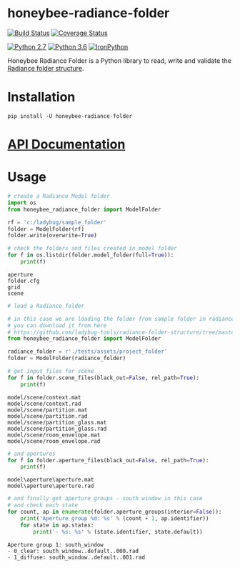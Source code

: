 # honeybee-radiance-folder
[![Build Status](https://travis-ci.com/ladybug-tools/honeybee-radiance-folder.svg?branch=master)](https://travis-ci.com/ladybug-tools/honeybee-radiance-folder)
[![Coverage Status](https://coveralls.io/repos/github/ladybug-tools/honeybee-radiance-folder/badge.svg?branch=master)](https://coveralls.io/github/ladybug-tools/honeybee-radiance-folder)

[![Python 2.7](https://img.shields.io/badge/python-2.7-green.svg)](https://www.python.org/downloads/release/python-270/)
[![Python 3.6](https://img.shields.io/badge/python-3.6-blue.svg)](https://www.python.org/downloads/release/python-360/)
[![IronPython](https://img.shields.io/badge/ironpython-2.7-red.svg)](https://github.com/IronLanguages/ironpython2/releases/tag/ipy-2.7.8/)

Honeybee Radiance Folder is a Python library to read, write and validate the
[Radiance folder structure](https://github.com/ladybug-tools/radiance-folder-structure).

# Installation

`pip install -U honeybee-radiance-folder`

# [API Documentation](https://www.ladybug.tools/honeybee-radiance-folder/docs/)

# Usage

```python
# create a Radiance Model folder
import os
from honeybee_radiance_folder import ModelFolder

rf = 'c:/ladybug/sample_folder'
folder = ModelFolder(rf)
folder.write(overwrite=True)

# check the folders and files created in model folder
for f in os.listdir(folder.model_folder(full=True)):
    print(f)
```

```shell
aperture
folder.cfg
grid
scene
```

```python
# load a Radiance folder

# in this case we are loading the folder from sample folder in radiance folder repository
# you can download it from here
# https://github.com/ladybug-tools/radiance-folder-structure/tree/master/project_folder
from honeybee_radiance_folder import ModelFolder

radiance_folder = r'./tests/assets/project_folder'
folder = ModelFolder(radiance_folder)

# get input files for scene
for f in folder.scene_files(black_out=False, rel_path=True):
    print(f)
```

```shell
model/scene/context.mat
model/scene/context.rad
model/scene/partition.mat
model/scene/partition.rad
model/scene/partition_glass.mat
model/scene/partition_glass.rad
model/scene/room_envelope.mat
model/scene/room_envelope.rad
```

```python
# and apertures
for f in folder.aperture_files(black_out=False, rel_path=True):
    print(f)
```

```shell
model\aperture\aperture.mat
model\aperture\aperture.rad
```

```python
# and finally get aperture groups - south window in this case
# and check each state
for count, ap in enumerate(folder.aperture_groups(interior=False)):
    print('Aperture group %d: %s' % (count + 1, ap.identifier))
    for state in ap.states:
        print('- %s: %s' % (state.identifier, state.default))
```

```shell
Aperture group 1: south_window
- 0_clear: south_window..default..000.rad
- 1_diffuse: south_window..default..001.rad
```
